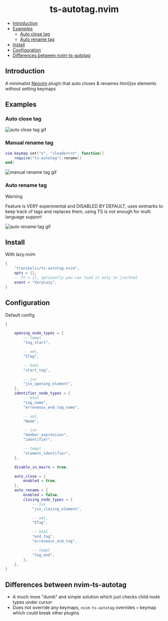 <h1 align="center">
    ts-autotag.nvim
</h1>

<!--toc:start-->
- [Introduction](#-introduction)
- [Examples](#-examples)
  - [Auto close tag](#auto-close-tag)
  - [Auto rename tag](#auto-rename-tag)
- [Install](#-install)
- [Configuration](#-configuration)
- [Differences between nvim-ts-autotag](#-differences-between-nvim-ts-autotag)
<!--toc:end-->

## Introduction

A minimalist [Neovim](https://neovim.io/) plugin that auto closes & renames html/jsx elements without setting keymaps

## Examples

### Auto close tag

![auto close tag gif](https://github.com/user-attachments/assets/64654405-3748-4164-ae52-911d96c2637a)

### Manual rename tag

```lua
vim.keymap.set("n", "<leader>rn", function()
	require("ts-autotag").rename()
end)
```

![manual rename tag gif](https://github.com/user-attachments/assets/0897a3e0-e81d-4be5-8a9c-c8ae98b81b31)

### Auto rename tag

> [!WARNING]
> Feature is VERY experimental and DISABLED BY DEFAULT, uses extmarks to keep track of tags and replaces them, using TS is not enough for multi language support

![auto rename tag gif](https://github.com/user-attachments/assets/ae6f17ab-6108-4805-b86a-ccd047df9ab9)

## Install

With lazy.nvim

```lua
{
    "tronikelis/ts-autotag.nvim",
    opts = {},
    -- ft = {}, optionally you can load it only in jsx/html
    event = "VeryLazy",
}
```

## Configuration

Default config

```lua
{

	opening_node_types = {
		-- templ
		"tag_start",

		-- xml,
		"STag",

		-- html
		"start_tag",

		-- jsx
		"jsx_opening_element",
	},
	identifier_node_types = {
		-- html
		"tag_name",
		"erroneous_end_tag_name",

		-- xml,
		"Name",

		-- jsx
		"member_expression",
		"identifier",

		-- templ
		"element_identifier",
	},

	disable_in_macro = true,

	auto_close = {
		enabled = true,
	},
	auto_rename = {
		enabled = false,
		closing_node_types = {
			-- jsx
			"jsx_closing_element",

			-- xml,
			"ETag",

			-- html
			"end_tag",
			"erroneous_end_tag",

			-- templ
			"tag_end",
		},
	},
}
```

## Differences between nvim-ts-autotag

- A much more "dumb" and simple solution which just checks child node types under cursor
- Does not override any keymaps, `nvim-ts-autotag` overrides `>` keymap which could break other plugins
